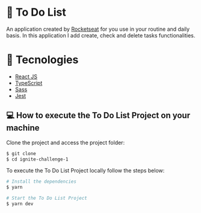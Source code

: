 # 🔖 To Do List

An application created by <a target="_blank" href="https://www.rocketseat.com.br">Rocketseat</a> for you use in your routine and daily basis. In this application I add create, check and delete tasks functionalities. 

# 🔧 Tecnologies
- [React JS](https://reactjs.org)
- [TypeScript](https://www.typescriptlang.org/)
- [Sass](https://sass-lang.com)
- [Jest](https://jestjs.io/pt-BR/)

## 💻 How to execute the To Do List Project on your machine

Clone the project and access the project folder:
```bash
$ git clone 
$ cd ignite-challenge-1
```
To execute the To Do List Project locally follow the steps below:
```bash
# Install the dependencies
$ yarn

# Start the To Do List Project
$ yarn dev
```
